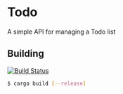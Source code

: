 # Todo

A simple API for managing a Todo list

## Building

[![Build Status](https://ci.delta.labs.andreanidr.com/buildStatus/icon?job=todo-rs)](https://ci.delta.labs.andreanidr.com/job/todo-rs/)

```bash
$ cargo build [--release]
```
